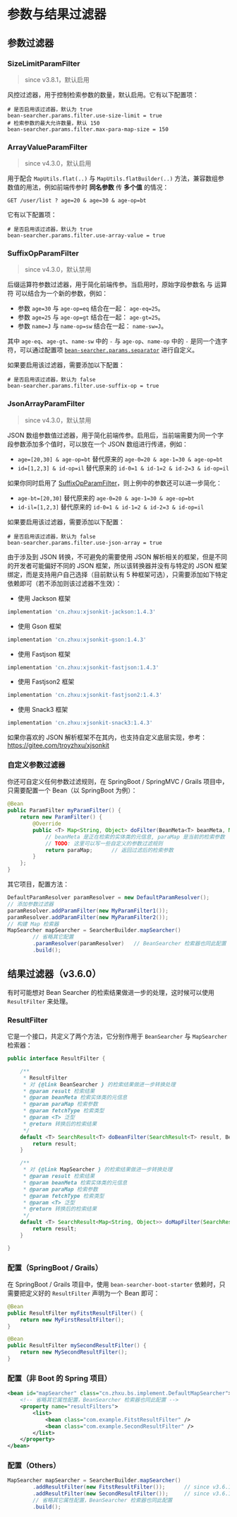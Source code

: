 # 参数与结果过滤器

## 参数过滤器

### SizeLimitParamFilter

> since v3.8.1，默认启用

风控过滤器，用于控制检索参数的数量，默认启用。它有以下配置项：

```properties
# 是否启用该过滤器，默认为 true
bean-searcher.params.filter.use-size-limit = true
# 检索参数的最大允许数量，默认 150
bean-searcher.params.filter.max-para-map-size = 150
```

### ArrayValueParamFilter

> since v4.3.0，默认启用

用于配合 `MapUtils.flat(..)` 与 `MapUtils.flatBuilder(..)` 方法，兼容数组参数值的用法，例如前端传参时 **同名参数** 传 **多个值** 的情况：

```
GET /user/list ? age=20 & age=30 & age-op=bt
```

它有以下配置项：

```properties
# 是否启用该过滤器，默认为 true
bean-searcher.params.filter.use-array-value = true
```

### SuffixOpParamFilter

> since v4.3.0，默认禁用

后缀运算符参数过滤器，用于简化前端传参。当启用时，原始字段参数名 与 运算符 可以结合为一个新的参数，例如：

* 参数 `age=30` 与 `age-op=eq` 结合在一起： `age-eq=25`。
* 参数 `age=25` 与 `age-op=gt` 结合在一起： `age-gt=25`。
* 参数 `name=J` 与 `name-op=sw` 结合在一起： `name-sw=J`。

其中 `age-eq`、`age-gt`、`name-sw` 中的 `-` 与 `age-op`、`name-op` 中的 `-` 是同一个连字符，可以通过配置项 [`bean-searcher.params.separator`](/guide/param/field) 进行自定义。

如果要启用该过滤器，需要添加以下配置：

```properties
# 是否启用该过滤器，默认为 false
bean-searcher.params.filter.use-suffix-op = true
```

### JsonArrayParamFilter

> since v4.3.0，默认禁用

JSON 数组参数值过滤器，用于简化前端传参。启用后，当前端需要为同一个字段参数添加多个值时，可以放在一个 JSON 数组进行传递，例如：

* `age=[20,30] & age-op=bt` 替代原来的 `age-0=20 & age-1=30 & age-op=bt`
* `id=[1,2,3] & id-op=il` 替代原来的 `id-0=1 & id-1=2 & id-2=3 & id-op=il`

如果你同时启用了 [SuffixOpParamFilter](#suffixopparamfilter)，则上例中的参数还可以进一步简化：

* `age-bt=[20,30]` 替代原来的 `age-0=20 & age-1=30 & age-op=bt`
* `id-il=[1,2,3]` 替代原来的 `id-0=1 & id-1=2 & id-2=3 & id-op=il`

如果要启用该过滤器，需要添加以下配置：

```properties
# 是否启用该过滤器，默认为 false
bean-searcher.params.filter.use-json-array = true
```

由于涉及到 JSON 转换，不可避免的需要使用 JSON 解析相关的框架，但是不同的开发者可能偏好不同的 JSON 框架，所以该转换器并没有与特定的 JSON 框架绑定，而是支持用户自己选择（目前默认有 5 种框架可选），只需要添加如下特定依赖即可（若不添加则该过滤器不生效）： 

* 使用 Jackson 框架

```groovy
implementation 'cn.zhxu:xjsonkit-jackson:1.4.3'
```

* 使用 Gson 框架

```groovy
implementation 'cn.zhxu:xjsonkit-gson:1.4.3'
```

* 使用 Fastjson 框架

```groovy
implementation 'cn.zhxu:xjsonkit-fastjson:1.4.3'
```

* 使用 Fastjson2 框架

```groovy
implementation 'cn.zhxu:xjsonkit-fastjson2:1.4.3'
```

* 使用 Snack3 框架

```groovy
implementation 'cn.zhxu:xjsonkit-snack3:1.4.3'
```

如果你喜欢的 JSON 解析框架不在其内，也支持自定义底层实现，参考：https://gitee.com/troyzhxu/xjsonkit

### 自定义参数过滤器

你还可自定义任何参数过滤规则，在 SpringBoot / SpringMVC / Grails 项目中，只需要配置一个 Bean（以 SpringBoot 为例）：

```java
@Bean
public ParamFilter myParamFilter() {
    return new ParamFilter() {
        @Override
        public <T> Map<String, Object> doFilter(BeanMeta<T> beanMeta, Map<String, Object> paraMap) {
            // beanMeta 是正在检索的实体类的元信息, paraMap 是当前的检索参数
            // TODO: 这里可以写一些自定义的参数过滤规则
            return paraMap;      // 返回过滤后的检索参数
        }
    };
}
```

其它项目，配置方法：

```java
DefaultParamResolver paramResolver = new DefaultParamResolver();
// 添加参数过滤器
paramResolver.addParamFilter(new MyParamFilter1());
paramResolver.addParamFilter(new MyParamFilter2());
// 构建 Map 检索器
MapSearcher mapSearcher = SearcherBuilder.mapSearcher()
        // 省略其它配置
        .paramResolver(paramResolver)   // BeanSearcher 检索器也同此配置
        .build();
```

## 结果过滤器（v3.6.0）

有时可能想对 Bean Searcher 的检索结果做进一步的处理，这时候可以使用 `ResultFilter` 来处理。

### ResultFilter

它是一个接口，共定义了两个方法，它分别作用于 `BeanSearcher` 与 `MapSearcher` 检索器：

```java
public interface ResultFilter {

    /**
     * ResultFilter
     * 对 {@link BeanSearcher } 的检索结果做进一步转换处理
     * @param result 检索结果
     * @param beanMeta 检索实体类的元信息
     * @param paraMap 检索参数
     * @param fetchType 检索类型
     * @param <T> 泛型
     * @return 转换后的检索结果
     */
    default <T> SearchResult<T> doBeanFilter(SearchResult<T> result, BeanMeta<T> beanMeta, Map<String, Object> paraMap, FetchType fetchType) {
        return result;
    }

    /**
     * 对 {@link MapSearcher } 的检索结果做进一步转换处理
     * @param result 检索结果
     * @param beanMeta 检索实体类的元信息
     * @param paraMap 检索参数
     * @param fetchType 检索类型
     * @param <T> 泛型
     * @return 转换后的检索结果
     */
    default <T> SearchResult<Map<String, Object>> doMapFilter(SearchResult<Map<String, Object>> result, BeanMeta<T> beanMeta, Map<String, Object> paraMap, FetchType fetchType) {
        return result;
    }

}
```

### 配置（SpringBoot / Grails）

在 SpringBoot / Grails 项目中，使用 `bean-searcher-boot-starter` 依赖时，只需要把定义好的 `ResultFilter` 声明为一个 Bean 即可：

```java
@Bean
public ResultFilter myFitstResultFilter() {
    return new MyFirstResultFilter();
}

@Bean
public ResultFilter mySecondResultFilter() {
    return new MySecondResultFilter();
}
```

### 配置（非 Boot 的 Spring 项目）

```xml
<bean id="mapSearcher" class="cn.zhxu.bs.implement.DefaultMapSearcher">
    <!-- 省略其它属性配置，BeanSearcher 检索器也同此配置 -->
    <property name="resultFilters">
        <list>
            <bean class="com.example.FitstResultFilter" />
            <bean class="com.example.SecondResultFilter" />
        </list>
    </property>
</bean>
```

### 配置（Others）

```java
MapSearcher mapSearcher = SearcherBuilder.mapSearcher()
        .addResultFilter(new FitstResultFilter());      // since v3.6.1
        .addResultFilter(new SecondResultFilter());     // since v3.6.1
        // 省略其它属性配置，BeanSearcher 检索器也同此配置
        .build();
```
